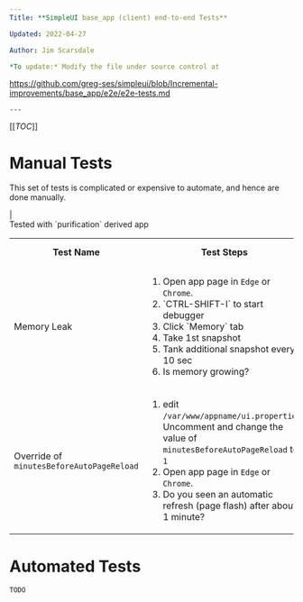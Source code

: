 ```yaml
---
Title: **SimpleUI base_app (client) end-to-end Tests**

Updated: 2022-04-27

Author: Jim Scarsdale

*To update:* Modify the file under source control at 
```
https://github.com/greg-ses/simpleui/blob/Incremental-improvements/base_app/e2e/e2e-tests.md
```
---
```


[[_TOC_]]

# Manual Tests
This set of tests is complicated or expensive to automate, and hence are done manually.
<table>
<tbody>
    <tr>
        <th>Test Name</th>
        <th>Test Steps</th>
        <th>Last Validation</th>
        <th>Tested by</th>
        <th>Result / Notes</th>                                  |
    </tr>
    <tr>
        <td>Memory Leak</td>
        <td>
            <ol>
                <li>Open app page in <code>Edge</code> or <code>Chrome</code>.
                <li>`CTRL-SHIFT-I` to start debugger
                <li>Click `Memory` tab
                <li>Take 1st snapshot<li>Tank additional snapshot every 10 sec
                <li>Is memory growing?</ol></td>
            </ol>
        <td>2022-04-27</td>
        <td>Jim Scarsdale</td>
        <td>FAILED</td><br/>Tested with `purification` derived app</td>
    </tr>
    <tr>
        <td> Override of <code>minutesBeforeAutoPageReload</code></td>
        <td>
            <ol>
                <li>edit <code>/var/www/appname/ui.properties</code>
                <br/>Uncomment and change the value of <code>minutesBeforeAutoPageReload</code> to <code>1</code>
                <li>Open app page in <code>Edge</code> or <code>Chrome</code>.
                <li>Do you seen an automatic refresh (page flash) after about 1 minute?
            </ol>
        </td>
        <td>2022-04-27</td>
        <td>Jim Scarsdale</td>
        <td>SUCCESS<br/>Note that <code>minutesBeforeAutoPageReload</code> was renamed from <code>autoRefreshTimeout</code> and will appear with the old name in <code>ui.properties</code>files until they are updated.</td>
    </tr>                                                                                                     
</tbody>
</table>

# Automated Tests
`TODO`
